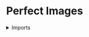 #  Perfect Images

<details><summary>Imports</summary>
```agda
module foundation.perfect-images where

open import elementary-number-theory.natural-numbers

open import foundation.cartesian-product-types
open import foundation.coproduct-types
open import foundation.decidable-types
open import foundation.dependent-pair-types
open import foundation.double-negation
open import foundation.embeddings
open import foundation.empty-types
open import foundation.fibers-of-maps
open import foundation.functions
open import foundation.identity-types
open import foundation.injective-maps
open import foundation.iterating-functions
open import foundation.law-of-excluded-middle
open import foundation.negation
open import foundation.propositions
open import foundation.propositional-maps
open import foundation.universe-levels
```
</details>

## Idea

Consider two maps `f : A → B` and `g : B → A`. For `(g ◦ f ) ^ n (a₀) = a`, consider also the following chain
 
  `a₀ --> f (a₀) --> g (f (a₀)) --> f (g (f (a₀))) --> ... --> (g ◦ f ) ^ n (a₀) = a`

We say `a₀` is an origin for `a`, and  `a` is `perfect image` for `g` if any origin of `a` is in the image of `g`.

## Definition

```agda
module _
  {l1 l2 : Level} {A : UU l1} {B : UU l2} (f : A → B) (g : B → A)
  where

  is-perfect-image : (a : A) →  UU (l1 ⊔ l2)
  is-perfect-image a =
    (a₀ : A) (n : ℕ) → (iterate n (g ∘ f)) a₀ ＝ a → fib g a₀
```

## Properties

If `g` is an embedding, then `is-perfect-image a` is a proposition. In this case, if we assume law of exluded middle, we can show `is-perfect-image a` is a decidable type for any `a : A`.

```agda
module _
  {l1 l2 : Level} {A : UU l1} {B : UU l2}
  {f : A → B} {g : B → A} (is-emb-g : is-emb g)
  where

  is-prop-is-perfect-image-is-emb :
    (a : A) → is-prop (is-perfect-image f g a)
  is-prop-is-perfect-image-is-emb a =
     is-prop-Π (λ a₀ → (is-prop-Π λ n →
        is-prop-Π (λ p → (is-prop-map-is-emb is-emb-g a₀))))

  is-perfect-image-Prop : A → Prop (l1 ⊔ l2)
  pr1 (is-perfect-image-Prop a) = is-perfect-image f g a
  pr2 (is-perfect-image-Prop a) = is-prop-is-perfect-image-is-emb a

  is-decidable-is-perfect-image-is-emb :
    LEM (l1 ⊔ l2) → (a : A) → is-decidable (is-perfect-image f g a)
  is-decidable-is-perfect-image-is-emb lem a =
    lem (is-perfect-image-Prop a)  
```

If `a` is a perfect image for `g`, then `a` has a preimage under `g`. Just take n=zero in the definition.

```agda
module _
  {l1 l2 : Level} {A : UU l1} {B : UU l2}  
  where

  is-perfect-image-is-fib :
    {f : A → B} {g : B → A} → (a : A) →
    is-perfect-image f g a → fib g a
  is-perfect-image-is-fib a ρ = ρ a 0 refl  
```

One can define a map from `A` to `B` restricting the domain to the perfect images of `g`. This gives a kind of section of g. When g is also an embedding, the map gives a kind of retraction of g.

```agda
module _
  {l1 l2 : Level} {A : UU l1} {B : UU l2} {f : A → B} {g : B → A}
  where

  inverse-of-perfect-image :
    (a : A) → (is-perfect-image f g a) → B
  inverse-of-perfect-image a ρ =
    pr1 (is-perfect-image-is-fib a ρ)

  is-sec-inverse-of-perfect-image :
    (a : A) (ρ : is-perfect-image f g a) →
    g (inverse-of-perfect-image a ρ) ＝ a
  is-sec-inverse-of-perfect-image a ρ =
    pr2 (is-perfect-image-is-fib a ρ)
```

```agda
module _
  {l1 l2 : Level} {A : UU l1} {B : UU l2}
  {f : A → B} {g : B → A} {is-emb-g : is-emb g}
  where

  is-retr-inverse-of-perfect-image :
    (b : B) (ρ : is-perfect-image f g (g b)) →
    inverse-of-perfect-image (g b) ρ ＝ b
  is-retr-inverse-of-perfect-image b ρ =
     is-injective-is-emb
       is-emb-g
       (is-sec-inverse-of-perfect-image (g b) ρ)
```

If `g (f (a))` is a perfect image for `g`, so is `a`.

```agda
module _
  {l1 l2 : Level} {A : UU l1} {B : UU l2} {f : A → B} {g : B → A}
  where

  previous-perfect-image :
    (a : A) →
    is-perfect-image f g (g (f (a))) →
    is-perfect-image f g a
  previous-perfect-image a γ a₀ n p = γ a₀ (succ-ℕ n) (ap (g ∘ f) p)
```

Perfect images goes to a disjoint place under `inverse-of-perfect-image` than `f`

```agda
module _
  {l1 l2 : Level} {A : UU l1} {B : UU l2} {f : A → B} {g : B → A}
  where

  perfect-image-has-distinct-image :
    (a a₀ : A) → ¬ (is-perfect-image f g a) → (ρ : is-perfect-image f g a₀) →
    ¬ (f a ＝ inverse-of-perfect-image a₀ ρ)
  perfect-image-has-distinct-image a a₀ nρ ρ p = v ρ
    where
    q : g (f a) ＝ a₀
    q = ap g p ∙ is-sec-inverse-of-perfect-image a₀ ρ
                                                    
    s : ¬ (is-perfect-image f g (g (f a)))
    s = λ η → nρ (previous-perfect-image a η)

    v : ¬ (is-perfect-image f g a₀)
    v = tr (λ _ → ¬ (is-perfect-image f g _)) q s
```

Using the property above, we can talk about origins of `a` which are not images of `g`.

```agda
module _
  {l1 l2 : Level} {A : UU l1} {B : UU l2} {f : A → B} {g : B → A}
  where

  is-not-perfect-image : (a : A) → UU (l1 ⊔ l2)
  is-not-perfect-image a =
    Σ A (λ a₀ → (Σ ℕ (λ n →  ((iterate n (g ∘ f)) a₀ ＝ a) × ¬ (fib g a₀))))
```

If we assume law of excluded middle and `g` is embedding, we can prove that if `is-not-perfect-image a` does not hold, we have `is-perfect-image a`.

```agda
module _
  {l1 l2 : Level} {A : UU l1} {B : UU l2}
  {f : A → B} {g : B → A} (is-emb-g : is-emb g)
  (lem : LEM (l1 ⊔ l2))
  where

  not-not-perfect-is-perfect :
    (a : A) →
    ¬ (is-not-perfect-image a) →
    (is-perfect-image f g a)
  not-not-perfect-is-perfect a nρ a₀ n p =
    ind-coprod _
      (id)
      (λ a₁ → ex-falso (nρ (pair a₀ (pair n (pair p a₁)))))
      (lem (pair (fib g a₀) (is-prop-map-is-emb is-emb-g a₀)))
```

The following property states that if `g (b)` is not a perfect image, then `b` has an `f` fiber `a` that is not a perfect image for `g`. Again, we need to assume law of excluded middle and that both `g` and `f` are embedding.

```agda
module _
  {l1 l2 : Level} {A : UU l1} {B : UU l2}
  {f : A → B} {g : B → A}
  (is-emb-f : is-emb f) (is-emb-g : is-emb g)
  (lem : LEM (l1 ⊔ l2))
  where

  not-perfect-image-has-not-perfect-fiber :
      (b : B) →
      ¬ (is-perfect-image f g (g b)) →
      Σ (fib f b) (λ s → ¬ (is-perfect-image f g (pr1 s)))
  not-perfect-image-has-not-perfect-fiber b nρ = v
      where
      i : ¬¬ (is-not-perfect-image {f = f} (g b))
      i = λ nμ → nρ (not-not-perfect-is-perfect is-emb-g lem (g b) nμ)

      ii :
        is-not-perfect-image (g b) →
        Σ (fib f b) (λ s → ¬ (is-perfect-image f g (pr1 s)))
      ii (pair x₀ (pair zero-ℕ u)) =
        ex-falso (pr2 u (pair b (inv (pr1 u))))
      ii (pair x₀ (pair (succ-ℕ n) u)) = pair a w
        where
        q : f ((iterate n (g ∘ f)) x₀) ＝ b
        q = is-injective-is-emb is-emb-g (pr1 u)

        a : fib f b
        a = pair ((iterate n (g ∘ f)) x₀)  q

        w : ¬ (is-perfect-image f g ((iterate n (g ∘ f)) x₀))
        w = λ s → pr2 u (s x₀ n refl)

      iii : ¬¬ (Σ (fib f b) (λ s → ¬ (is-perfect-image f g (pr1 s))))
      iii = λ t → i (λ s → t (ii s))

      iv : is-prop (Σ (fib f b) (λ s → ¬ (is-perfect-image f g (pr1 s))))
      iv =
        is-prop-Σ
          (is-prop-map-is-emb is-emb-f b)
          (λ s → is-prop-neg {A = is-perfect-image f g (pr1 s)})

      v : Σ (fib f b) (λ s → ¬ (is-perfect-image f g (pr1 s)))
      v = dn-elim-is-decidable (lem (pair _ iv)) iii
```
